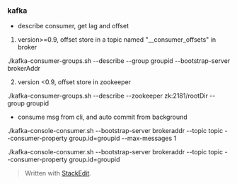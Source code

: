 ### kafka
* describe consumer, get lag and offset
1. version>=0.9, offset store in a topic named "__consumer_offsets" in broker


./kafka-consumer-groups.sh --describe --group groupid  --bootstrap-server brokerAddr


2. version <0.9, offset store in zookeeper

./kafka-consumer-groups.sh --describe --zookeeper zk:2181/rootDir --group groupid

* consume msg from cli, and auto commit from background

./kafka-console-consumer.sh --bootstrap-server brokeraddr --topic topic  --consumer-property group.id=groupid --max-messages 1

./kafka-console-consumer.sh --bootstrap-server brokeraddr --topic topic  --consumer-property group.id=groupid






> Written with [StackEdit](https://stackedit.io/).
<!--stackedit_data:
eyJoaXN0b3J5IjpbLTE5NjY5Mzg5ODEsLTM1NDMzODExOF19
-->